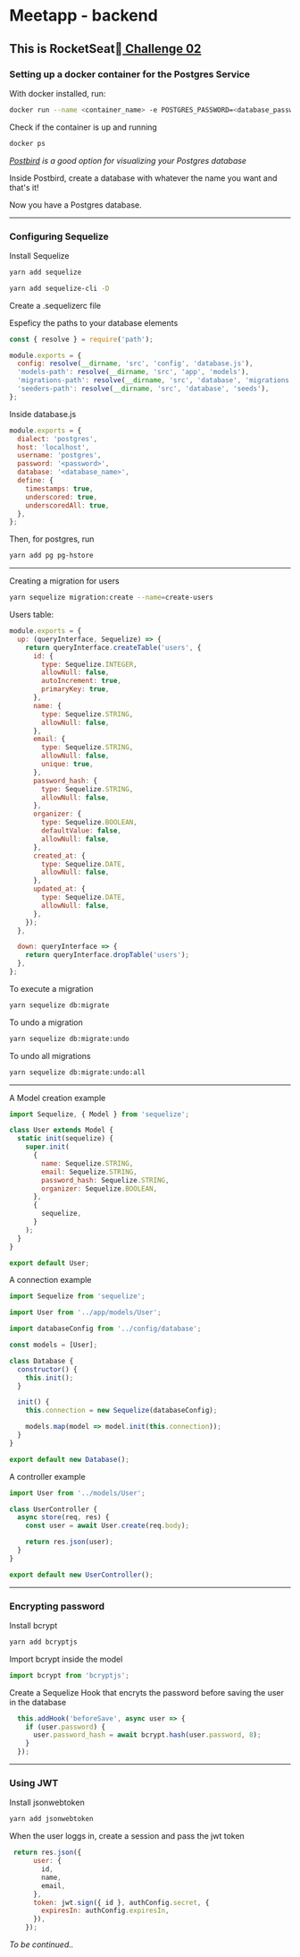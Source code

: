 # Meetapp - backend

## This is RocketSeat:rocket:<a href="https://github.com/Rocketseat/bootcamp-gostack-desafio-02/blob/master/README.md#desafio-02-iniciando-aplica%C3%A7%C3%A3o"> Challenge 02</a>

### Setting up a docker container for the Postgres Service

With docker installed, run:

```bash
docker run --name <container_name> -e POSTGRES_PASSWORD=<database_password> -p 5432:5432 -d postgres
```

Check if the container is up and running

```bash
docker ps
```

_<a href="https://electronjs.org/apps/postbird">Postbird</a> is a good option for visualizing your Postgres database_

Inside Postbird, create a database with whatever the name you want and that's it!

Now you have a Postgres database.

---

### Configuring Sequelize

Install Sequelize

```bash
yarn add sequelize
```

```bash
yarn add sequelize-cli -D
```

Create a .sequelizerc file

Espeficy the paths to your database elements

```javascript
const { resolve } = require('path');

module.exports = {
  config: resolve(__dirname, 'src', 'config', 'database.js'),
  'models-path': resolve(__dirname, 'src', 'app', 'models'),
  'migrations-path': resolve(__dirname, 'src', 'database', 'migrations'),
  'seeders-path': resolve(__dirname, 'src', 'database', 'seeds'),
};
```
Inside database.js

```javascript
module.exports = {
  dialect: 'postgres',
  host: 'localhost',
  username: 'postgres',
  password: '<password>',
  database: '<database_name>',
  define: {
    timestamps: true,
    underscored: true,
    underscoredAll: true,
  },
};
```

Then, for postgres, run

```bash
yarn add pg pg-hstore
```
------

Creating a migration for users

```bash
yarn sequelize migration:create --name=create-users
```

Users table:

```javascript
module.exports = {
  up: (queryInterface, Sequelize) => {
    return queryInterface.createTable('users', {
      id: {
        type: Sequelize.INTEGER,
        allowNull: false,
        autoIncrement: true,
        primaryKey: true,
      },
      name: {
        type: Sequelize.STRING,
        allowNull: false,
      },
      email: {
        type: Sequelize.STRING,
        allowNull: false,
        unique: true,
      },
      password_hash: {
        type: Sequelize.STRING,
        allowNull: false,
      },
      organizer: {
        type: Sequelize.BOOLEAN,
        defaultValue: false,
        allowNull: false,
      },
      created_at: {
        type: Sequelize.DATE,
        allowNull: false,
      },
      updated_at: {
        type: Sequelize.DATE,
        allowNull: false,
      },
    });
  },

  down: queryInterface => {
    return queryInterface.dropTable('users');
  },
};

```

To execute a migration

```bash
yarn sequelize db:migrate
```
To undo a migration

```bash
yarn sequelize db:migrate:undo
```

To undo all migrations

```bash
yarn sequelize db:migrate:undo:all
```

------

A Model creation example

```javascript
import Sequelize, { Model } from 'sequelize';

class User extends Model {
  static init(sequelize) {
    super.init(
      {
        name: Sequelize.STRING,
        email: Sequelize.STRING,
        password_hash: Sequelize.STRING,
        organizer: Sequelize.BOOLEAN,
      },
      {
        sequelize,
      }
    );
  }
}

export default User;
```

A connection example

```javascript
import Sequelize from 'sequelize';

import User from '../app/models/User';

import databaseConfig from '../config/database';

const models = [User];

class Database {
  constructor() {
    this.init();
  }

  init() {
    this.connection = new Sequelize(databaseConfig);

    models.map(model => model.init(this.connection));
  }
}

export default new Database();
```

A controller example

```javascript
import User from '../models/User';

class UserController {
  async store(req, res) {
    const user = await User.create(req.body);

    return res.json(user);
  }
}

export default new UserController();
```

------

### Encrypting password

Install bcrypt

```bash
yarn add bcryptjs
```

Import bcrypt inside the model

```javascript
import bcrypt from 'bcryptjs';
```

Create a Sequelize Hook that encryts the password before saving the user in the database

```javascript
  this.addHook('beforeSave', async user => {
    if (user.password) {
      user.password_hash = await bcrypt.hash(user.password, 8);
    }
  });
```

------

### Using JWT

Install jsonwebtoken

```bash
yarn add jsonwebtoken
```

When the user loggs in, create a session and pass the jwt token

```javascript
 return res.json({
      user: {
        id,
        name,
        email,
      },
      token: jwt.sign({ id }, authConfig.secret, {
        expiresIn: authConfig.expiresIn,
      }),
    });
```

_To be continued.._
